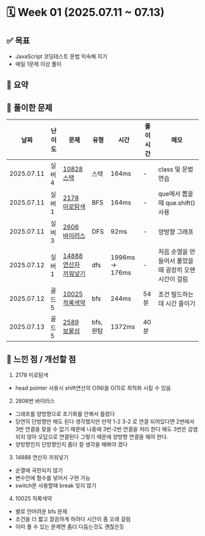 # 🗓️ Week 01 (2025.07.11 ~ 07.13)

## ✅ 목표

- JavaScript 코딩테스트 문법 익숙해 지기
- 매일 1문제 이상 풀이

## 📌 요약

<!-- - 총 6문제 풀이 (LeetCode 2문제, 백준 4문제)
- DP는 점화식 설계가 핵심이라는 걸 깨달음
- 투포인터는 정렬과 함께 사용하는 경우가 많음 -->

## 🧩 풀이한 문제

| 날짜       | 난이도 | 문제                                                           | 유형      | 시간            | 풀이 시간 | 메모                                                  |
| ---------- | ------ | -------------------------------------------------------------- | --------- | --------------- | --------- | ----------------------------------------------------- |
| 2025.07.11 | 실버 4 | [10828 스택](https://www.acmicpc.net/problem/10828)            | 스택      | 164ms           | -         | class 및 문법 연습                                    |
| 2025.07.11 | 실버 1 | [2178 미로탐색](https://www.acmicpc.net/problem/2178)          | BFS       | 164ms           | -         | que에서 뽑을때 que.shift() 사용                       |
| 2025.07.11 | 실버 3 | [2606 바이러스](https://www.acmicpc.net/problem/2606)          | DFS       | 92ms            | -         | 양방향 그래프                                         |
| 2025.07.12 | 실버 1 | [14888 연산자 끼워넣기](https://www.acmicpc.net/problem/14888) | dfs       | 1996ms -> 176ms | -         | 처음 순열을 만들어서 풀었을때 굉장히 오랜 시간이 걸림 |
| 2025.07.12 | 골드 5 | [10025 적록색약](https://www.acmicpc.net/problem/10026)        | bfs       | 244ms           | 54분      | 조건 빌드하는데 시간 줄이기                           |
| 2025.07.13 | 골드 5 | [2589 보물섬](https://www.acmicpc.net/problem/2589)            | bfs, 완탐 | 1372ms          | 40분      |                                                       |

## 🤔 느낀 점 / 개선할 점

1. 2178 미로탐색

- head pointer 사용시 shift연산의 O(N)을 O(1)로 최적화 시킬 수 있음

2. 2606번 바이러스

- 그래프를 양방향으로 초기화를 안해서 틀렸다
- 당연히 단방향만 해도 된다 생각했지만 만약 1-2 3-2 로 연결 되어있다면 2번에서 3번 연결을 찾을 수 없기 때문에 나중에 3번-2번 연결을 처리 한다 해도 3번은 감염되지 않아 오답으로 연결된다 그렇기 때문에 양방향 연결을 해야 한다.
- 양방향인지 단방향인지 좀더 잘 생각을 해봐야 겠다

3. 14888 연산자 끼워넣기

- 순열에 국한되지 않기
- 변수안에 함수를 넣어서 구현 가능
- switch문 사용할때 break 잊지 않기

4. 10025 적록색약

- 별로 안어려운 bfs 문제
- 조건을 더 짧고 깔끔하게 하려다 시간이 좀 오래 걸림
- 이미 풀 수 있는 문제면 좀더 다듬는것도 괜찮은듯
